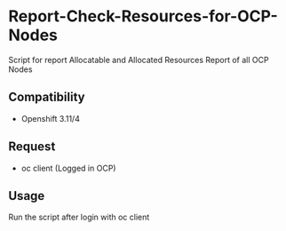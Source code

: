 # Report-Check-Resources-for-OCP-Nodes
Script for report Allocatable and Allocated Resources Report of all OCP Nodes

## Compatibility
- Openshift 3.11/4

## Request
- oc client (Logged in OCP)

## Usage
Run the script after login with oc client
